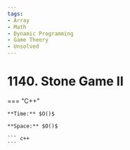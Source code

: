 ```yaml
---
tags:
- Array
- Math
- Dynamic Programming
- Game Theory
- Unsolved
---
```



# 1140. Stone Game II

=== "C++"

    **Time:** $O()$

    **Space:** $O()$

    ``` c++
    ```